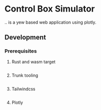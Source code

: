 # Control Box Simulator

.. is a yew based web application using plotly.


## Development

### Prerequisites

1. Rust and wasm target
```
```

2. Trunk tooling
```
```

3. Tailwindcss
```
```

4. Plotly
```
```